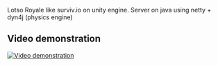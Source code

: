 Lotso Royale like surviv.io on unity engine. Server on java using netty + dyn4j (physics engine)

Video demonstration
---
[![Video demonstration](https://img.youtube.com/vi/QB70aJ_GucE/maxresdefault.jpg)](https://www.youtube.com/watch?v=QB70aJ_GucE)
